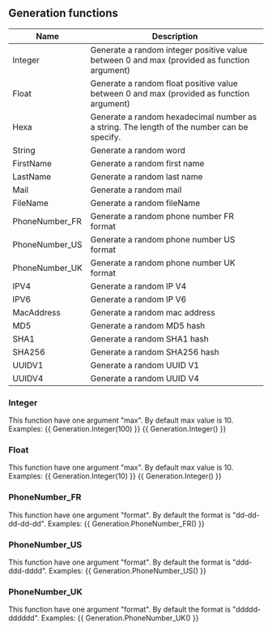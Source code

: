 ## Generation functions

Name                    | Description
----------------------- | ------------------------------------------------------------
Integer                 | Generate a random integer positive value between 0 and max (provided as function argument)
Float                   | Generate a random float positive value between 0 and max (provided as function argument)
Hexa                    | Generate a random hexadecimal number as a string. The length of the number can be specify.
String                  | Generate a random word
FirstName               | Generate a random first name
LastName                | Generate a random last name
Mail                    | Generate a random mail
FileName                | Generate a random fileName
PhoneNumber_FR          | Generate a random phone number FR format
PhoneNumber_US          | Generate a random phone number US format
PhoneNumber_UK          | Generate a random phone number UK format
IPV4                    | Generate a random IP V4
IPV6                    | Generate a random IP V6
MacAddress              | Generate a random mac address
MD5                     | Generate a random MD5 hash
SHA1                    | Generate a random SHA1 hash
SHA256                  | Generate a random SHA256 hash
UUIDV1                  | Generate a random UUID V1
UUIDV4                  | Generate a random UUID V4

### Integer

This function have one argument "max". By default max value is 10.
Examples:
{{ Generation.Integer(100) }}
{{ Generation.Integer() }}

### Float

This function have one argument "max". By default max value is 10.
Examples:
{{ Generation.Integer(10) }}
{{ Generation.Integer() }}

### PhoneNumber_FR

This function have one argument "format". By default the format is "dd-dd-dd-dd-dd".
Examples:
{{ Generation.PhoneNumber_FR() }}

### PhoneNumber_US

This function have one argument "format". By default the format is "ddd-ddd-dddd".
Examples:
{{ Generation.PhoneNumber_US() }}

### PhoneNumber_UK

This function have one argument "format". By default the format is "ddddd-dddddd".
Examples:
{{ Generation.PhoneNumber_UK() }}